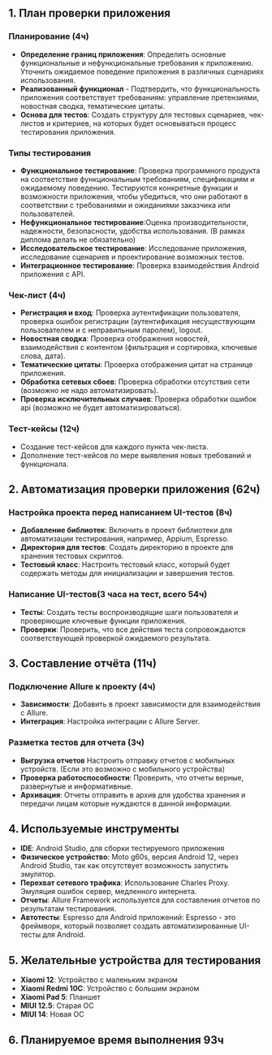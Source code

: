 ## 1. План проверки приложения

### Планирование (4ч)

- **Определение границ приложения**: Определить основные функциональные и нефункциональные требования к приложению. Уточнить ожидаемое поведение приложения в различных сценариях использования.
- **Реализованный функционал** - Подтвердить, что функциональность приложения соответствует требованиям: управление претензиями, новостная сводка, тематические цитаты.
- **Основа для тестов**: Создать структуру для тестовых сценариев, чек-листов и критериев, на которых будет основываться процесс тестирования приложения.

### Типы тестирования
- **Функциональное тестирование**: Проверка программного продукта на соответствие функциональным требованиям, спецификациям и ожидаемому поведению. Тестируются конкретные функции и возможности приложения, чтобы убедиться, что они работают в соответствии с требованиями и ожиданиями заказчика или пользователей.
- **Нефункциональное тестирование**:Оценка производительности, надежности, безопасности, удобства использования. (В рамках диплома делать не обязательно)
- **Исследовательское тестирование**: Исследование приложения, исследование сценариев и проектирование возможных тестов.
- **Интеграционное тестирование**: Проверка взаимодействия Android приложения с API.

### Чек-лист (4ч)
- **Регистрация и вход**: Проверка аутентификации пользователя, проверка ошибок регистрации (аутентификация несуществующим пользователем и с неправильным паролем), logout.
- **Новостная сводка**: Проверка отображения новостей, взаимодействия с контентом (фильтрация и сортировка, ключевые слова, дата).
- **Тематические цитаты**: Проверка отображения цитат на странице приложения.
- **Обработка сетевых сбоев**: Проверка обработки отсутствия сети (возможно не надо автоматизировать).
- **Проверка исключительных случаев**: Проверка обработки ошибок api (возможно не будет автоматизироваться).

### Тест-кейсы (12ч)
- Создание тест-кейсов для каждого пункта чек-листа.
- Дополнение тест-кейсов по мере выявления новых требований и функционала.

## 2. Автоматизация проверки приложения (62ч)

### Настройка проекта перед написанием UI-тестов (8ч)
- **Добавление библиотек**: Включить в проект библиотеки для автоматизации тестирования, например, Appium, Espresso.
- **Директория для тестов**: Создать директорию в проекте для хранения тестовых скриптов.
- **Тестовый класс**: Настроить тестовый класс, который будет содержать методы для инициализации и завершения тестов.

### Написание UI-тестов(3 часа на тест, всего 54ч)
- **Тесты**: Создать тесты воспроизводящие шаги пользователя и проверяющие ключевые функции приложения.
- **Проверки**: Проверить, что все действия теста сопровождаются соответствующей проверкой ожидаемого результата.

## 3. Составление отчёта (11ч)

### Подключение Allure к проекту (4ч)
- **Зависимости**: Добавить в проект зависимости для взаимодействия с Allure.
- **Интеграция**: Настройка интеграции с Allure Server.

### Разметка тестов для отчета (3ч)
- **Выгрузка отчетов** Настроить отправку отчетов с мобильных устройств. (Если это возможно с мобильного устройства)
- **Проверка работоспособности**: Проверить, что отчеты верные, развернутые и информативные.
- **Архивация**: Отчеты отправить в архив для удобства хранения и передачи лицам которые нуждаются в данной информации.

## 4. Используемые инструменты

- **IDE**: Android Studio, для сборки тестируемого приложения
- **Физическое устройство**: Moto g60s, версия Android 12, через Android Studio, так как отсутствует возможность запустить эмулятор.
- **Перехват сетевого трафика**: Использование Charles Proxy. Эмуляция ошибок сервер, медленного интернета.
- **Отчеты**: Allure Framework используется для составления отчетов по результатам тестирования.
- **Автотесты**: Espresso для Android приложений: Espresso - это фреймворк, который позволяет создать автоматизированные UI-тесты для Android.

## 5. Желательные устройства для тестирования

- **Xiaomi 12**: Устройство с маленьким экраном
- **Xiaomi Redmi 10C**: Устройство с большим экраном
- **Xiaomi Pad 5**: Планшет
- **MIUI 12.5**: Старая ОС
- **MIUI 14**: Новая ОС

## 6. Планируемое время выполнения 93ч